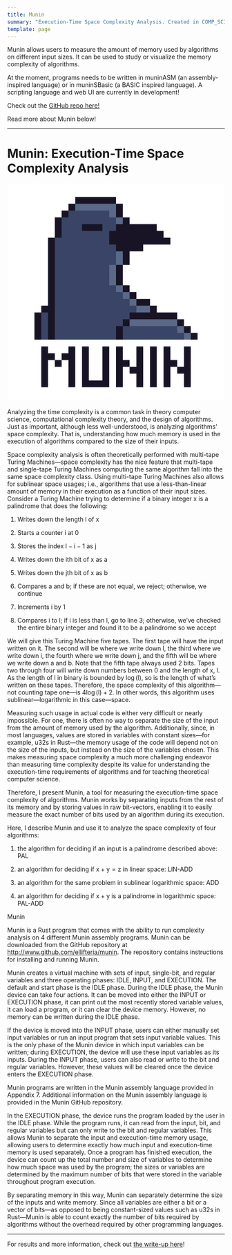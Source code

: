 ```yaml
---
title: Munin
summary: "Execution-Time Space Complexity Analysis. Created in COMP_SCI 335: Theory of Computation @ NU. Nov 2023–Dec 2023."
template: page
---
```


Munin allows users to measure the amount of memory used by algorithms on different input sizes.
It can be used to study or visualize the memory complexity of algorithms.

At the moment, programs needs to be written in muninASM (an assembly-inspired language) or in muninSBasic (a BASIC inspired language).
A scripting language and web UI are currently in development!

Check out the [GitHub repo here!](https://github.com/ellifteria/munin)

Read more about Munin below!

---

# Munin: Execution-Time Space Complexity Analysis

![munin logo](logo.png)

Analyzing the time complexity is a common task in theory computer science, computational complexity theory, and the design of algorithms. Just as important, although less well-understood, is analyzing algorithms’ space complexity. That is, understanding how much memory is used in the execution of algorithms compared to the size of their inputs.

Space complexity analysis is often theoretically performed with multi-tape Turing Machines—space complexity has the nice feature that multi-tape and single-tape Turing Machines computing the same algorithm fall into the same space complexity class. Using multi-tape Turing Machines also allows for sublinear space usages; i.e., algorithms that use a less-than-linear amount of memory in their execution as a function of their input sizes. Consider a Turing Machine trying to determine if a binary integer x is a palindrome that does the following:

1.  Writes down the length l of x

2.  Starts a counter i at 0

3.  Stores the index l − i − 1 as j

4.  Writes down the ith bit of x as a

5.  Writes down the jth bit of x as b

6.  Compares a and b; if these are not equal, we reject; otherwise, we continue

7.  Increments i by 1

8.  Compares i to l; if i is less than l, go to line 3; otherwise, we’ve checked the entire binary integer and found it to be a palindrome so we accept

We will give this Turing Machine five tapes. The first tape will have the input written on it. The second will be where we write down l, the third where we write down i, the fourth where we write down j, and the fifth will be where we write down a and b. Note that the fifth tape always used 2 bits. Tapes two through four will write down numbers between 0 and the length of x, l. As the length of l in binary is bounded by log (l), so is the length of what’s written on these tapes. Therefore, the space complexity of this algorithm—not counting tape one—is 4log (l) + 2. In other words, this algorithm uses sublinear—logarithmic in this case—space.

Measuring such usage in actual code is either very difficult or nearly impossible. For one, there is often no way to separate the size of the input from the amount of memory used by the algorithm. Additionally, since, in most languages, values are stored in variables with constant sizes—for example, u32s in Rust—the memory usage of the code will depend not on the size of the inputs, but instead on the size of the variables chosen. This makes measuring space complexity a much more challenging endeavor than measuring time complexity despite its value for understanding the execution-time requirements of algorithms and for teaching theoretical computer science.

Therefore, I present Munin, a tool for measuring the execution-time space complexity of algorithms. Munin works by separating inputs from the rest of its memory and by storing values in raw bit-vectors, enabling it to easily measure the exact number of bits used by an algorithm during its execution.

Here, I describe Munin and use it to analyze the space complexity of four algorithms:

1.  the algorithm for deciding if an input is a palindrome described above: PAL

2.  an algorithm for deciding if x + y = z in linear space: LIN-ADD

3.  an algorithm for the same problem in sublinear logarithmic space: ADD

4.  an algorithm for deciding if x + y is a palindrome in logarithmic space: PAL-ADD

Munin

Munin is a Rust program that comes with the ability to run complexity analysis on 4 different Munin assembly programs. Munin can be downloaded from the GitHub repository at http://www.github.com/ellifteria/munin. The repository contains instructions for installing and running Munin.

Munin creates a virtual machine with sets of input, single-bit, and regular variables and three operating phases: IDLE, INPUT, and EXECUTION. The default and start phase is the IDLE phase. During the IDLE phase, the Munin device can take four actions. It can be moved into either the INPUT or EXECUTION phase, it can print out the most recently stored variable values, it can load a program, or it can clear the device memory. However, no memory can be written during the IDLE phase.

If the device is moved into the INPUT phase, users can either manually set input variables or run an input program that sets input variable values. This is the only phase of the Munin device in which input variables can be written; during EXECUTION, the device will use these input variables as its inputs. During the INPUT phase, users can also read or write to the bit and regular variables. However, these values will be cleared once the device enters the EXECUTION phase.

Munin programs are written in the Munin assembly language provided in Appendix 7. Additional information on the Munin assembly language is provided in the Munin GitHub repository.

In the EXECUTION phase, the device runs the program loaded by the user in the IDLE phase. While the program runs, it can read from the input, bit, and regular variables but can only write to the bit and regular variables. This allows Munin to separate the input and execution-time memory usage, allowing users to determine exactly how much input and execution-time memory is used separately. Once a program has finished execution, the device can count up the total number and size of variables to determine how much space was used by the program; the sizes or variables are determined by the maximum number of bits that were stored in the variable throughout program execution.

By separating memory in this way, Munin can separately determine the size of the inputs and write memory. Since all variables are either a bit or a vector of bits—as opposed to being constant-sized values such as u32s in Rust—Munin is able to count exactly the number of bits required by algorithms without the overhead required by other programming languages.

---

For results and more information, check out [the write-up here](https://github.com/ellifteria/munin/blob/8641e4e901234eeab4e0c219fe8bafe83deacdd0/writeup/eberes-final-335.pdf)!
